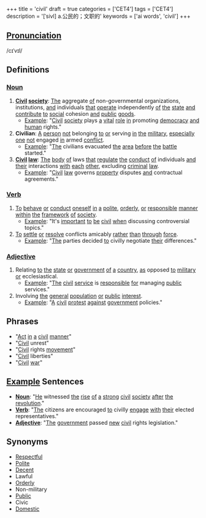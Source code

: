 +++
title = 'civil'
draft = true
categories = ['CET4']
tags = ['CET4']
description = '[ˈsivl] a.公民的；文职的'
keywords = ['ai words', 'civil']
+++

## [Pronunciation](/post/pronunciation/)
/cɪˈvɪl/

## Definitions
### [Noun](/post/noun/)
1. **[Civil](/post/civil/) [society](/post/society/)**: [The](/post/the/) aggregate [of](/post/of/) non-governmental organizations, institutions, [and](/post/and/) individuals [that](/post/that/) [operate](/post/operate/) independently [of](/post/of/) [the](/post/the/) [state](/post/state/) [and](/post/and/) [contribute](/post/contribute/) [to](/post/to/) [social](/post/social/) cohesion [and](/post/and/) [public](/post/public/) [goods](/post/goods/).
   - [Example](/post/example/): "[Civil](/post/civil/) [society](/post/society/) plays [a](/post/a/) [vital](/post/vital/) [role](/post/role/) [in](/post/in/) promoting [democracy](/post/democracy/) [and](/post/and/) [human](/post/human/) rights."
2. **Civilian**: [A](/post/a/) [person](/post/person/) [not](/post/not/) belonging [to](/post/to/) [or](/post/or/) serving [in](/post/in/) [the](/post/the/) [military](/post/military/), [especially](/post/especially/) [one](/post/one/) [not](/post/not/) engaged [in](/post/in/) armed [conflict](/post/conflict/).
   - [Example](/post/example/): "[The](/post/the/) civilians evacuated [the](/post/the/) [area](/post/area/) [before](/post/before/) [the](/post/the/) [battle](/post/battle/) started."
3. **[Civil](/post/civil/) [law](/post/law/)**: [The](/post/the/) [body](/post/body/) [of](/post/of/) laws [that](/post/that/) [regulate](/post/regulate/) [the](/post/the/) [conduct](/post/conduct/) [of](/post/of/) individuals [and](/post/and/) [their](/post/their/) interactions [with](/post/with/) [each](/post/each/) [other](/post/other/), excluding [criminal](/post/criminal/) [law](/post/law/).
   - [Example](/post/example/): "[Civil](/post/civil/) [law](/post/law/) governs [property](/post/property/) disputes [and](/post/and/) contractual agreements."

### [Verb](/post/verb/)
1. [To](/post/to/) [behave](/post/behave/) [or](/post/or/) [conduct](/post/conduct/) [oneself](/post/oneself/) [in](/post/in/) [a](/post/a/) [polite](/post/polite/), [orderly](/post/orderly/), [or](/post/or/) [responsible](/post/responsible/) [manner](/post/manner/) [within](/post/within/) [the](/post/the/) [framework](/post/framework/) [of](/post/of/) [society](/post/society/).
   - [Example](/post/example/): "It's [important](/post/important/) [to](/post/to/) [be](/post/be/) [civil](/post/civil/) [when](/post/when/) discussing controversial topics."
2. [To](/post/to/) [settle](/post/settle/) [or](/post/or/) [resolve](/post/resolve/) conflicts amicably [rather](/post/rather/) [than](/post/than/) [through](/post/through/) [force](/post/force/).
   - [Example](/post/example/): "[The](/post/the/) parties decided [to](/post/to/) civilly negotiate [their](/post/their/) differences."

### [Adjective](/post/adjective/)
1. Relating [to](/post/to/) [the](/post/the/) [state](/post/state/) [or](/post/or/) [government](/post/government/) [of](/post/of/) [a](/post/a/) [country](/post/country/), [as](/post/as/) opposed [to](/post/to/) [military](/post/military/) [or](/post/or/) ecclesiastical.
   - [Example](/post/example/): "[The](/post/the/) [civil](/post/civil/) [service](/post/service/) is [responsible](/post/responsible/) [for](/post/for/) managing [public](/post/public/) services."
2. Involving [the](/post/the/) [general](/post/general/) [population](/post/population/) [or](/post/or/) [public](/post/public/) [interest](/post/interest/).
   - [Example](/post/example/): "[A](/post/a/) [civil](/post/civil/) [protest](/post/protest/) [against](/post/against/) [government](/post/government/) policies."

## Phrases
- "[Act](/post/act/) [in](/post/in/) [a](/post/a/) [civil](/post/civil/) [manner](/post/manner/)"
- "[Civil](/post/civil/) unrest"
- "[Civil](/post/civil/) rights [movement](/post/movement/)"
- "[Civil](/post/civil/) liberties"
- "[Civil](/post/civil/) [war](/post/war/)"

## [Example](/post/example/) Sentences
- **[Noun](/post/noun/)**: "[He](/post/he/) witnessed [the](/post/the/) [rise](/post/rise/) [of](/post/of/) [a](/post/a/) [strong](/post/strong/) [civil](/post/civil/) [society](/post/society/) [after](/post/after/) [the](/post/the/) [revolution](/post/revolution/)."
- **[Verb](/post/verb/)**: "[The](/post/the/) citizens are encouraged [to](/post/to/) civilly [engage](/post/engage/) [with](/post/with/) [their](/post/their/) elected representatives."
- **[Adjective](/post/adjective/)**: "[The](/post/the/) [government](/post/government/) passed [new](/post/new/) [civil](/post/civil/) rights legislation."

## Synonyms
- [Respectful](/post/respectful/)
- [Polite](/post/polite/)
- [Decent](/post/decent/)
- Lawful
- [Orderly](/post/orderly/)
- Non-military
- [Public](/post/public/)
- Civic
- [Domestic](/post/domestic/)
